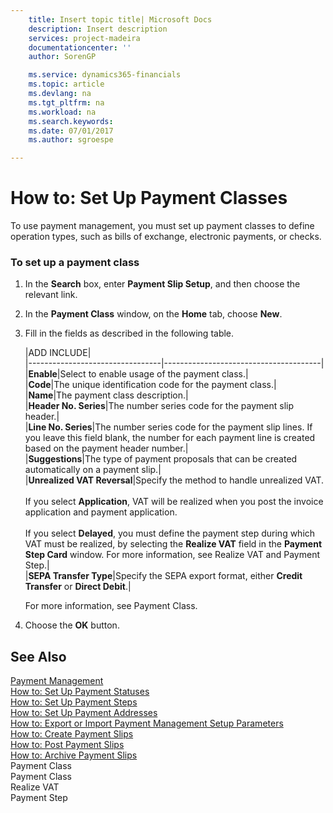 ```yaml
---
    title: Insert topic title| Microsoft Docs
    description: Insert description
    services: project-madeira
    documentationcenter: ''
    author: SorenGP

    ms.service: dynamics365-financials
    ms.topic: article
    ms.devlang: na
    ms.tgt_pltfrm: na
    ms.workload: na
    ms.search.keywords:
    ms.date: 07/01/2017
    ms.author: sgroespe

---
```

# How to: Set Up Payment Classes
To use payment management, you must set up payment classes to define operation types, such as bills of exchange, electronic payments, or checks.  
  
### To set up a payment class  
  
1.  In the **Search** box, enter **Payment Slip Setup**, and then choose the relevant link.  
  
2.  In the **Payment Class** window, on the **Home** tab, choose **New**.  
  
3.  Fill in the fields as described in the following table.  
  
    |ADD INCLUDE<!--[!INCLUDE[bp_tablefield](../../includes/bp_tabledescription_md.md)]-->|  
    |---------------------------------|---------------------------------------|  
    |**Enable**|Select to enable usage of the payment class.|  
    |**Code**|The unique identification code for the payment class.|  
    |**Name**|The payment class description.|  
    |**Header No. Series**|The number series code for the payment slip header.|  
    |**Line No. Series**|The number series code for the payment slip lines. If you leave this field blank, the number for each payment line is created based on the payment header number.|  
    |**Suggestions**|The type of payment proposals that can be created automatically on a payment slip.|  
    |**Unrealized VAT Reversal**|Specify the method to handle unrealized VAT.<br /><br /> If you select **Application**, VAT will be realized when you post the invoice application and payment application.<br /><br /> If you select **Delayed**, you must define the payment step during which VAT must be realized, by selecting the **Realize VAT** field in the **Payment Step Card** window. For more information, see Realize VAT and Payment Step.|  
    |**SEPA Transfer Type**|Specify the SEPA export format, either **Credit Transfer** or **Direct Debit**.|  
  
     For more information, see Payment Class.  
  
4.  Choose the **OK** button.  
  
## See Also  
 [Payment Management](payment-management.md)   
 [How to: Set Up Payment Statuses](how-to-set-up-payment-statuses.md)   
 [How to: Set Up Payment Steps](how-to-set-up-payment-steps.md)   
 [How to: Set Up Payment Addresses](how-to-set-up-payment-addresses.md)   
 [How to: Export or Import Payment Management Setup Parameters](how-to-export-or-import-payment-management-setup-parameters.md)   
 [How to: Create Payment Slips](how-to-create-payment-slips.md)   
 [How to: Post Payment Slips](how-to-post-payment-slips.md)   
 [How to: Archive Payment Slips](how-to-archive-payment-slips.md)   
 Payment Class   
 Payment Class   
 Realize VAT   
 Payment Step